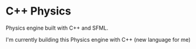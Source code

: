 # C++ Physics
Physics engine built with C++ and SFML.

I'm currently building this Physics engine with C++ (new language for me)
